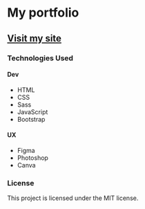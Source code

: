 # My portfolio

## [Visit my site](https://jorratmf.pages.dev/)

### Technologies Used

#### Dev
- HTML
- CSS
- Sass
- JavaScript
- Bootstrap

#### UX
- Figma
- Photoshop
- Canva

### License

This project is licensed under the MIT license.